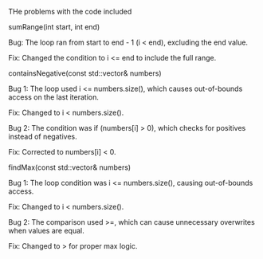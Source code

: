 THe problems with the code included

sumRange(int start, int end)

Bug: The loop ran from start to end - 1 (i < end), excluding the end value.

Fix: Changed the condition to i <= end to include the full range.

containsNegative(const std::vector<int>& numbers)

Bug 1: The loop used i <= numbers.size(), which causes out-of-bounds access on the last iteration.

Fix: Changed to i < numbers.size().

Bug 2: The condition was if (numbers[i] > 0), which checks for positives instead of negatives.

Fix: Corrected to numbers[i] < 0.

findMax(const std::vector<int>& numbers)

Bug 1: The loop condition was i <= numbers.size(), causing out-of-bounds access.

Fix: Changed to i < numbers.size().

Bug 2: The comparison used >=, which can cause unnecessary overwrites when values are equal.

Fix: Changed to > for proper max logic.
